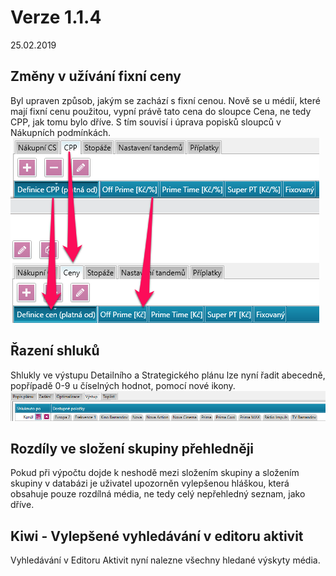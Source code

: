 ﻿# Verze 1.1.4
25.02.2019

## Změny v užívání fixní ceny
Byl upraven způsob, jakým se zachází s fixní cenou. Nově se u médií, které mají fixní cenu použitou, vypní právě tato cena do sloupce Cena, ne 
tedy CPP, jak tomu bylo dříve. S tím souvisí i úprava popisků sloupců v Nákupních podmínkách. 
![Změny v Nákupních podmínkách](../data/Zmeny_NP.png "Změny v Nákupních podmínkách")

## Řazení shluků
Shlukly ve výstupu Detailního a Strategického plánu lze nyní řadit abecedně, popřípadě 0-9 u číselných hodnot, pomocí nové ikony. 
![Řazení shluků](../data/razeni_shluku.png "Řazení shluků")

## Rozdíly ve složení skupiny přehledněji
Pokud při výpočtu dojde k neshodě mezi složením skupiny a složením skupiny v databázi je uživatel upozorněn vylepšenou hláškou, která obsahuje
pouze rozdílná média, ne tedy celý nepřehledný seznam, jako dříve.


## Kiwi - Vylepšené vyhledávání v editoru aktivit
Vyhledávání v Editoru Aktivit nyní nalezne všechny hledané výskyty média.

